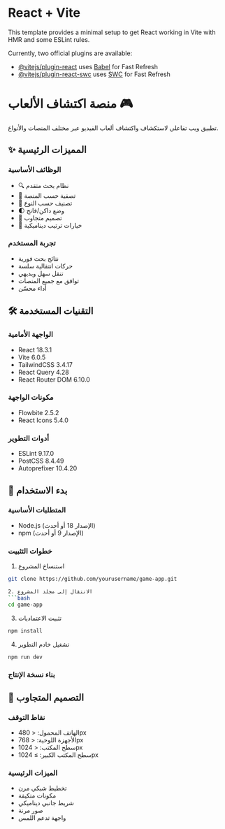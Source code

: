 # React + Vite

This template provides a minimal setup to get React working in Vite with HMR and some ESLint rules.

Currently, two official plugins are available:

- [@vitejs/plugin-react](https://github.com/vitejs/vite-plugin-react/blob/main/packages/plugin-react/README.md) uses [Babel](https://babeljs.io/) for Fast Refresh
- [@vitejs/plugin-react-swc](https://github.com/vitejs/vite-plugin-react-swc) uses [SWC](https://swc.rs/) for Fast Refresh

# منصة اكتشاف الألعاب 🎮

تطبيق ويب تفاعلي لاستكشاف واكتشاف ألعاب الفيديو عبر مختلف المنصات والأنواع.

## ✨ المميزات الرئيسية

### الوظائف الأساسية

- 🔍 نظام بحث متقدم
- 🎯 تصفية حسب المنصة
- 🎲 تصنيف حسب النوع
- 🌓 وضع داكن/فاتح
- 📱 تصميم متجاوب
- 🔄 خيارات ترتيب ديناميكية

### تجربة المستخدم

- نتائج بحث فورية
- حركات انتقالية سلسة
- تنقل سهل وبديهي
- توافق مع جميع المنصات
- أداء محسّن

## 🛠️ التقنيات المستخدمة

### الواجهة الأمامية

- React 18.3.1
- Vite 6.0.5
- TailwindCSS 3.4.17
- React Query 4.28
- React Router DOM 6.10.0

### مكونات الواجهة

- Flowbite 2.5.2
- React Icons 5.4.0

### أدوات التطوير

- ESLint 9.17.0
- PostCSS 8.4.49
- Autoprefixer 10.4.20

## 🚀 بدء الاستخدام

### المتطلبات الأساسية

- Node.js (الإصدار 18 أو أحدث)
- npm (الإصدار 9 أو أحدث)

### خطوات التثبيت

1. استنساخ المشروع

````bash
git clone https://github.com/yourusername/game-app.git

2. الانتقال إلى مجلد المشروع
```bash
cd game-app
````

3. تثبيت الاعتماديات

```bash
npm install
```

4. تشغيل خادم التطوير

```bash
npm run dev
```

### بناء نسخة الإنتاج

## 📱 التصميم المتجاوب

### نقاط التوقف

- الهاتف المحمول: < 480px
- الأجهزة اللوحية: < 768px
- سطح المكتب: < 1024px
- سطح المكتب الكبير: ≥ 1024px

### الميزات الرئيسية

- تخطيط شبكي مرن
- مكونات متكيفة
- شريط جانبي ديناميكي
- صور مرنة
- واجهة تدعم اللمس
